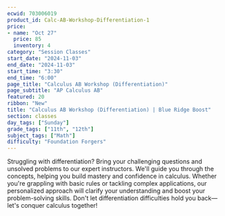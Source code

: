 ```yaml
---
ecwid: 703006019
product_id: Calc-AB-Workshop-Differentiation-1
price:
- name: "Oct 27"
  price: 85
  inventory: 4
category: "Session Classes"
start_date: "2024-11-03"
end_date: "2024-11-03"
start_time: "3:30"
end_time: "6:00"
page_title: "Calculus AB Workshop (Differentiation)"
page_subtitle: "AP Calculus AB"
featured: 20
ribbon: "New"
title: "Calculus AB Workshop (Differentiation) | Blue Ridge Boost"
section: classes
day_tags: ["Sunday"]
grade_tags: ["11th", "12th"]
subject_tags: ["Math"]
difficulty: "Foundation Forgers"
---
```

<p>
  Struggling with differentiation? Bring your challenging questions and unsolved problems to our expert instructors. We'll guide you through the concepts, helping you build mastery and confidence in calculus. Whether you're grappling with basic rules or tackling complex applications, our personalized approach will clarify your understanding and boost your problem-solving skills. Don't let differentiation difficulties hold you back—let's conquer calculus together!
</p>

